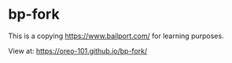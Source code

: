 # bp-fork

This is a copying https://www.bailport.com/ for learning purposes.

View at: https://oreo-101.github.io/bp-fork/
